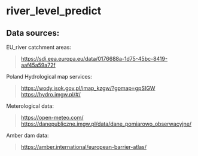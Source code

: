 # river_level_predict


## Data sources:
EU_river catchment areas:
> https://sdi.eea.europa.eu/data/0176688a-1d75-45bc-8419-aaf45a59a72f


Poland Hydrological map services:
> https://wody.isok.gov.pl/imap_kzgw/?gpmap=gpSIGW
> https://hydro.imgw.pl/#/


Meterological data:
> https://open-meteo.com/
> https://danepubliczne.imgw.pl/data/dane_pomiarowo_obserwacyjne/


Amber dam data:
> https://amber.international/european-barrier-atlas/
